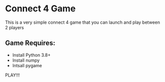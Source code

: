 # Connect 4 Game
This is a very simple connect 4 game that you can launch and play between 2 players

## Game Requires:
- Install Python 3.8+
- Install numpy 
- Intsall pygame 

PLAY!!!
